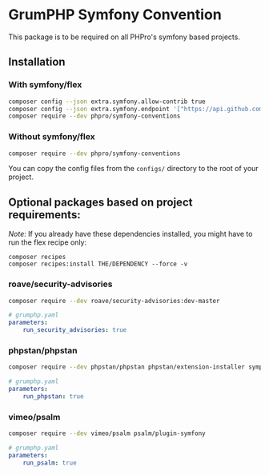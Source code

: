 # GrumPHP Symfony Convention

This package is to be required on all PHPro's symfony based projects.

## Installation

### With symfony/flex

```bash
composer config --json extra.symfony.allow-contrib true
composer config --json extra.symfony.endpoint '["https://api.github.com/repos/phpro/symfony-conventions/contents/index.json", "flex://defaults"]'
composer require --dev phpro/symfony-conventions
```

### Without symfony/flex

```bash
composer require --dev phpro/symfony-conventions
```

You can copy the config files from the `configs/` directory to the root of your project.


## Optional packages based on project requirements:

*Note*: If you already have these dependencies installed, you might have to run the flex recipe only:

```
composer recipes
composer recipes:install THE/DEPENDENCY --force -v
```

### roave/security-advisories 

```bash
composer require --dev roave/security-advisories:dev-master
```

```yaml 
# grumphp.yaml
parameters:
    run_security_advisories: true
```

### phpstan/phpstan

```bash
composer require --dev phpstan/phpstan phpstan/extension-installer symplify/phpstan-rules
```

```yaml 
# grumphp.yaml
parameters:
    run_phpstan: true
```

### vimeo/psalm

```bash
composer require --dev vimeo/psalm psalm/plugin-symfony 
```

```yaml 
# grumphp.yaml
parameters:
    run_psalm: true
```
